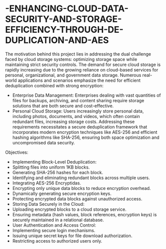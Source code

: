# -ENHANCING-CLOUD-DATA-SECURITY-AND-STORAGE-EFFICIENCY-THROUGH-DE-DUPLICATION-AND-AES
The motivation behind this project lies in addressing the dual challenge faced by cloud storage systems: optimizing storage space while maintaining strict security controls. The demand for secure cloud storage is rapidly increasing due to the growing reliance on cloud-based services for personal, organizational, and government data storage.
Numerous real-world applications and scenarios emphasize the need for efficient deduplication combined with strong encryption:
* Enterprise Data Management: Enterprises dealing with vast quantities of files for backups, archiving, and content sharing require storage solutions that are both secure and cost-effective.
* Personal Cloud Storage: Users increasingly store personal data, including photos, documents, and videos, which often contain redundant files, increasing storage costs.
Addressing these requirements necessitates a secure deduplication framework that incorporates modern encryption techniques like AES-256 and efficient hashing algorithms like SHA-256, ensuring both space optimization and uncompromised data security.

Objectives:
* Implementing Block-Level Deduplication:
* Splitting files into uniform 1KB blocks.
* Generating SHA-256 hashes for each block.
* Identifying and eliminating redundant blocks across multiple users.
* Integrating AES-256 Encryptidas.
* Encrypting only unique data blocks to reduce encryption overhead.
* Dynamically generating secure encryption keys.
* Protecting encrypted data blocks against unauthorized access.
* Storing Data Securely in the Cloud:
* Uploading encrypted blocks to a cloud storage service.
* Ensuring metadata (hash values, block references, encryption keys) is securely maintained in a relational database.
* User Authentication and Access Control:
* Implementing secure login mechanisms.
* Issuing unique secret keys for file download authorization.
* Restricting access to authorized users only.
